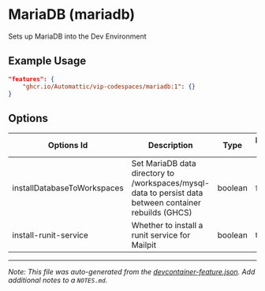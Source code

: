 
# MariaDB (mariadb)

Sets up MariaDB into the Dev Environment

## Example Usage

```json
"features": {
    "ghcr.io/Automattic/vip-codespaces/mariadb:1": {}
}
```

## Options

| Options Id | Description | Type | Default Value |
|-----|-----|-----|-----|
| installDatabaseToWorkspaces | Set MariaDB data directory to /workspaces/mysql-data to persist data between container rebuilds (GHCS) | boolean | false |
| install-runit-service | Whether to install a runit service for Mailpit | boolean | true |



---

_Note: This file was auto-generated from the [devcontainer-feature.json](https://github.com/Automattic/vip-codespaces/blob/main/features/src/mariadb/devcontainer-feature.json).  Add additional notes to a `NOTES.md`._
